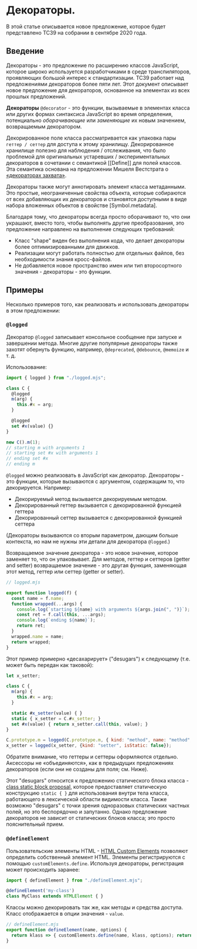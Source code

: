 # Декораторы.

В этой статье описывается новое предложение, которое будет представлено TC39 на собрании в сентябре 2020 года.

## Введение

Декораторы - это предложение по расширению классов JavaScript, которое широко используется разработчиками в среде транспиляторов, проявляющих большой интерес к стандартизации. TC39 работает над предложениями декораторов более пяти лет. Этот документ описывает новое предложение для декораторов, основанное на элементах из всех прошлых предложений.

**Декораторы** `@decorator` - это функции, вызываемые в элементах класса или других формах синтаксиса JavaScript во время определения, потенциально _оборачивающие_ или _заменяющие_ их новым значением, возвращаемым декоратором.

Декорированное поле класса рассматривается как упаковка пары `геттер / сеттер` для доступа к этому хранилищу. Декорированное хранилище полезно для наблюдения / отслеживания, что было проблемой для оригинальных устаревших / экспериментальных декораторов в сочетании с семантикой [[Define]] для полей классов. Эта семантика основана на предложении Мишеля Вестстрата о [«декораторах захвата»](https://github.com/tc39/proposal-decorators/issues/299).

Декораторы также могут аннотировать элемент класса метаданными. Это простые, неограниченные свойства объекта, которые собираются от всех добавляющих их декораторов и становятся доступными в виде набора вложенных объектов в свойстве [Symbol.metadata].

Благодаря тому, что декораторы всегда просто оборачивают то, что они украшают, вместо того, чтобы выполнять другие преобразования, это предложение направлено на выполнение следующих требований:

- Класс "shape" виден без выполнения кода, что делает декораторы более оптимизированными для движков.
- Реализации могут работать полностью для отдельных файлов, без необходимости знания кросс-файлов.
- Не добавляется новое пространство имен или тип второсортного значения - декораторы - это функции.

## Примеры

Несколько примеров того, как реализовать и использовать декораторы в этом предложении:

### `@logged`

Декоратор `@logged` записывает консольное сообщение при запуске и завершении метода. Многие другие популярные декораторы также захотят обернуть функцию, например, `@deprecated`, `@debounce`, `@memoize` и т. д.

Использование:

```js
import { logged } from "./logged.mjs";

class C {
  @logged
  m(arg) {
    this.#x = arg;
  }

  @logged
  set #x(value) {}
}

new C().m(1);
// starting m with arguments 1
// starting set #x with arguments 1
// ending set #x
// ending m
```

`@logged` можно реализовать в JavaScript как декоратор. Декораторы - это функции, которые вызываются с аргументом, содержащим то, что декорируется. Например:

- Декорируемый метод вызывается декорируемым методом.
- Декорированный геттер вызывается с декорированной функцией геттера
- Декорированный сеттер вызывается с декорированной функцией сеттера

(Декораторы вызываются со вторым параметром, дающим больше контекста, но нам не нужны эти детали для декоратора `@logged`.)

Возвращаемое значение декоратора - это новое значение, которое заменяет то, что он упаковывает. Для методов, геттер и сеттеров (getter and setter) возвращаемое значение - это другая функция, заменяющая этот метод, геттер или сеттер (getter or setter).

```js
// logged.mjs

export function logged(f) {
  const name = f.name;
  function wrapped(...args) {
    console.log(`starting ${name} with arguments ${args.join(", ")}`);
    const ret = f.call(this, ...args);
    console.log(`ending ${name}`);
    return ret;
  }
  wrapped.name = name;
  return wrapped;
}
```

Этот пример примерно «десахарирует» ("desugars") к следующему (т.е. может быть передан как таковой):

```js
let x_setter;

class C {
  m(arg) {
    this.#x = arg;
  }

  static #x_setter(value) { }
  static { x_setter = C.#x_setter; }
  set #x(value) { return x_setter.call(this, value); }
}

C.prototype.m = logged(C.prototype.m, { kind: "method", name: "method", isStatic: false });
x_setter = logged(x_setter, {kind: "setter", isStatic: false});
```

Обратите внимание, что геттеры и сеттеры оформляются отдельно. Аксессоры не «объединяются», как в предыдущих предложениях декораторов (если они не созданы для поля; см. Ниже).

Этот "desugars" относится к предложению статического блока класса - [class static block proposal](), которое предоставляет статическую конструкцию `static { }` для использования внутри тела класса, работающего в лексической области видимости класса. Также возможно "desugars" с точки зрения одноразовых статических частных полей, но это беспорядочно и запутанно. Однако предложение декораторов не зависит от статических блоков класса; это просто пояснительный прием.

### `@defineElement`
Пользовательские элементы HTML - [HTML Custom Elements](https://developer.mozilla.org/en-US/docs/Web/Web_Components/Using_custom_elements) позволяют определить собственный элемент HTML. Элементы регистрируются с помощью `customElements.define`. Используя декораторы, регистрация может происходить заранее:

```js
import { defineElement } from "./defineElement.mjs";

@defineElement('my-class')
class MyClass extends HTMLElement { }
```
Классы можно декорировать так же, как методы и средства доступа. Класс отображается в опции значения - `value`.

```js
// defineElement.mjs
export function defineElement(name, options) {
  return klass => { customElements.define(name, klass, options); return klass; }
}
```

